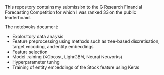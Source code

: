 This repository contains my submission to the G Research Financial Forecasting Competition for which I was ranked 33 on the public leaderboard.

The notebooks document:
* Exploratory data analysis
* Feature preprocessing using methods such as tree-based discretisation, target encoding, and entity embeddings
* Feature selection
* Model training (XGboost, LightGBM, Neural Networks)
* Hyperparameter tuning
* Training of entity embeddings of the Stock feature using Keras
